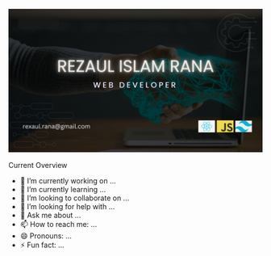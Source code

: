 [![Rezaul Islam Rana](https://raw.githubusercontent.com/rexaulrana/rexaulrana/main/images/cover.jpg "Shiprock, New Mexico by Beau Rogers")](https://www.linkedin.com/in/rexaul-rana)

Current Overview

- 🔭 I’m currently working on ...
- 🌱 I’m currently learning ...
- 👯 I’m looking to collaborate on ...
- 🤔 I’m looking for help with ...
- 💬 Ask me about ...
- 📫 How to reach me: ...
- 😄 Pronouns: ...
- ⚡ Fun fact: ...
